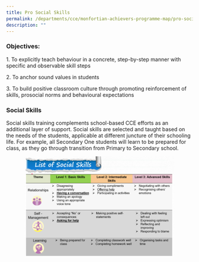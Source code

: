 ```yaml
---
title: Pro Social Skills
permalink: /departments/cce/monfortian-achievers-programme-map/pro-social-skills/
description: ""
---
```

### Objectives:

1\. To explicitly teach behaviour in a concrete, step-by-step manner with specific and observable skill steps
 
2\. To anchor sound values in students

3\. To build positive classroom culture through promoting reinforcement of skills, prosocial norms and behavioural expectations

  

### Social Skills

  

Social skills training complements school-based CCE efforts as an additional layer of support. Social skills are selected and taught based on the needs of the students, applicable at different juncture of their schooling life. For example, all Secondary One students will learn to be prepared for class, as they go through transition from Primary to Secondary school.

<style>  
img {  
  display: block;  
  margin-left: auto;  
  margin-right: auto;  
}  
</style>  
<body><img src="/images/ProSocial%201.png" alt="List of Social Skills" style="width:80%;">  
  
</body>